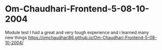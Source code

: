 # Om-Chaudhari-Frontend-5-08-10-2004
Module test
I had a great and very tough experience and i learned many new things
 https://omchaudhari86.github.io/Om-Chaudhari-Frontend-5-08-10-2004/
